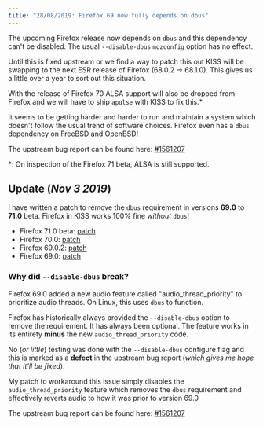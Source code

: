 ```yaml
---
title: "28/08/2019: Firefox 69 now fully depends on dbus"
---
```


The upcoming Firefox release now depends on `dbus` and this dependency can't be disabled. The usual `--disable-dbus` `mozconfig` option has no effect.

Until this is fixed upstream or we find a way to patch this out KISS will be swapping to the next ESR release of Firefox (68.0.2 -> 68.1.0). This gives us a little over a year to sort out this situation.

With the release of Firefox 70 ALSA support will also be dropped from Firefox and we will have to ship `apulse` with KISS to fix this.\*

It seems to be getting harder and harder to run and maintain a system which doesn't follow the usual trend of software choices. Firefox even has a `dbus` dependency on FreeBSD and OpenBSD!

The upstream bug report can be found here: [#1561207](https://bugzilla.mozilla.org/show_bug.cgi?id=1561207)

\*: On inspection of the Firefox 71 beta, ALSA is still supported.


## Update (*Nov 3 2019*)

I have written a patch to remove the `dbus` requirement in versions **69.0** to **71.0** beta. Firefox in KISS works 100% fine *without* `dbus`!

- Firefox 71.0 beta: [patch](https://github.com/kisslinux/repo/blob/ded0a8fc3e2800a579a2ed7df850e619a113c8eb/testing/firefox/patches/firefox-71-no-dbus.patch)
- Firefox 70.0: [patch](https://github.com/kisslinux/repo/blob/a71e02ef014d044ab3e8c0938003b4183c3e26fc/extra/firefox/patches/firefox-70-no-dbus.patch)
- Firefox 69.0.2: [patch](https://github.com/kisslinux/repo/blob/a7e7f001cd829f9e177fc93959dfcdd0d6749014/extra/firefox/patches/firefox-69.0.2-no-dbus.patch)
- Firefox 69.0: [patch](https://github.com/kisslinux/repo/blob/aa24ba44e318f5fbb85eea5fe14c908b24cab6fb/extra/firefox/patches/firefox-69-no-dbus.patch)


### Why did `--disable-dbus` break?

Firefox 69.0 added a new audio feature called "audio_thread_priority" to prioritize audio threads. On Linux, this uses `dbus` to function.

Firefox has historically always provided the `--disable-dbus` option to remove the requirement. It has always been optional. The feature works in its entirety **minus** the new `audio_thread_priority` code.

No (*or little*) testing was done with the `--disable-dbus` configure flag and this is marked as a **defect** in the upstream bug report (*which gives me hope that it'll be fixed*).

My patch to workaround this issue simply disables the `audio_thread_priority` feature which removes the `dbus` requirement and effectively reverts audio to how it was prior to version 69.0

The upstream bug report can be found here: [#1561207](https://bugzilla.mozilla.org/show_bug.cgi?id=1561207)
